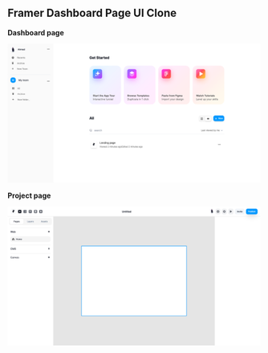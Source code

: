 ## Framer Dashboard Page UI Clone

**Dashboard page**

![demo_1](/demo_1.png)

**Project page**

![demo_2](/demo_2.png)
